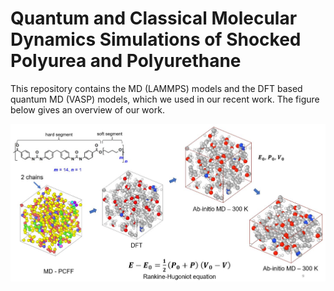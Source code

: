 # Quantum and Classical Molecular Dynamics Simulations of Shocked Polyurea and Polyurethane 

This repository contains the MD (LAMMPS) models and the DFT based quantum MD (VASP) models, which we used in our recent work. The figure below gives an overview of our work.

 <img src="QMD_overview.JPG" width="800">
